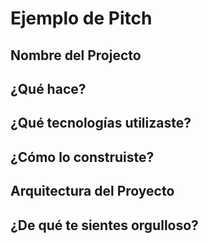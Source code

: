 # Ejemplo de Pitch
## Nombre del Projecto

## ¿Qué hace?

## ¿Qué tecnologías utilizaste?

## ¿Cómo lo construiste?

## Arquitectura del Proyecto

## ¿De qué te sientes orgulloso?
